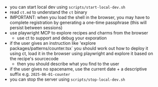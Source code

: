 - you can start local dev using `scripts/start-local-dev.sh`
- read `ct.md` to understand the `ct` binary
- IMPORTANT: when you load the shell in the browser, you may have to complete registration by generating a one-time passphrase (this will persist between sessions)
- use playwright MCP to explore recipes and charms from the browser
  - use ct to support and debug your exporation
- if the user gives an instruction like 'explore packages/patterns/counter.tsx` you should work out how to deploy it using ct, load it in the browser using playwright and explore it based on the recipe's sourcecode
  - then you should describe what you find to the user
- if the user gives no spacename, use the current date + a descriptive suffix e.g. `2025-06-01-counter`
- you can stop the server using `scripts/stop-local-dev.sh`

